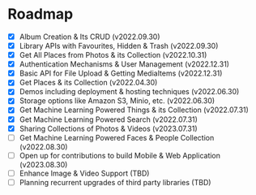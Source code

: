 # Roadmap

- [x] Album Creation & Its CRUD (v2022.09.30)
- [x] Library APIs with Favourites, Hidden & Trash (v2022.09.30)
- [x] Get All Places from Photos & its Collection (v2022.10.31)
- [x] Authentication Mechanisms & User Management (v2022.12.31)
- [x] Basic API for File Upload & Getting MediaItems (v2022.12.31)
- [x] Get Places & its Collection (v2022.04.30)
- [x] Demos including deployment & hosting techniques (v2022.06.30)
- [x] Storage options like Amazon S3, Minio, etc. (v2022.06.30)
- [x] Get Machine Learning Powered Things & its Collection (v2022.07.31)
- [x] Get Machine Learning Powered Search (v2022.07.31)
- [x] Sharing Collections of Photos & Videos (v2023.07.31)
- [ ] Get Machine Learning Powered Faces & People Collection (v2022.08.30)
- [ ] Open up for contributions to build Mobile & Web Application (v2023.08.30)
- [ ] Enhance Image & Video Support (TBD)
- [ ] Planning recurrent upgrades of third party libraries (TBD)
